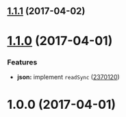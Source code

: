 <a name="1.1.1"></a>
## [1.1.1](https://github.com/alan-agius4/speedy-json-extends/compare/v1.1.0...v1.1.1) (2017-04-02)



<a name="1.1.0"></a>
# [1.1.0](https://github.com/alan-agius4/speedy-json-extends/compare/v1.0.2...v1.1.0) (2017-04-01)


### Features

* **json:** implement `readSync` ([2370120](https://github.com/alan-agius4/speedy-json-extends/commit/2370120))



<a name="1.0.0"></a>
# 1.0.0 (2017-04-01)



